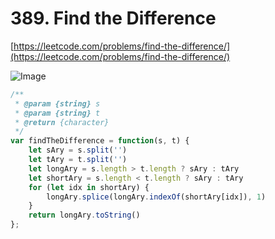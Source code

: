 # 389. Find the Difference

[https://leetcode.com/problems/find-the-difference/](https://leetcode.com/problems/find-the-difference/)

![Image](https://i.imgur.com/P68aW7r.png)

```javascript
/**
 * @param {string} s
 * @param {string} t
 * @return {character}
 */
var findTheDifference = function(s, t) {
    let sAry = s.split('')
    let tAry = t.split('')
    let longAry = s.length > t.length ? sAry : tAry
    let shortAry = s.length < t.length ? sAry : tAry
    for (let idx in shortAry) {
        longAry.splice(longAry.indexOf(shortAry[idx]), 1)
    }
    return longAry.toString()
};
```
